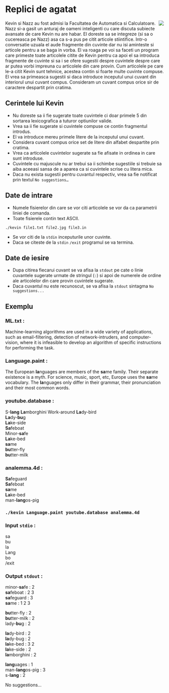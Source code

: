 # Replici de agatat
<img align="right" src="https://t00.deviantart.net/9IdCsNFyehXAeUgfS9PsBatjy6k=/fit-in/700x350/filters:fixed_height(100,100):origin()/pre00/5bc8/th/pre/f/2017/107/c/6/kevin_is_bored_by_sbolton123-daydh6a.png">
Kevin si Nazz au fost admisi la Facultatea de Automatica si Calculatoare. Nazz si-a gasit un anturaj de oameni inteligenti cu
care discuta subiecte avansate de care Kevin nu are habar. El doreste sa se integreze (si sa o cucereasca pe Nazz) asa ca s-a
pus pe citit articole stiintifice. Intr-o conversatie uzuala el aude fragmente din cuvinte dar nu isi aminteste si articole pentru a se baga in vorba. El va roaga pe voi sa faceti un program care primeste toate articolele citite de Kevin pentru ca
apoi el sa introduca fragmente de cuvinte si sa i se ofere sugestii despre cuvintele despre care ar putea vorbi impreuna cu
articolele din care provin.
Cum articolele pe care le-a citit Kevin sunt tehnice, acestea contin si foarte multe cuvinte compuse. El vrea sa primeasca
sugestii si daca introduce inceputul unui cuvant din interiorul unui cuvant compus. Consideram un cuvant compus orice sir de caractere
despartit prin cratima.

## Cerintele lui Kevin
  * Nu doreste sa ii fie sugerate toate cuvintele ci doar primele 5 din sortarea lexicografica a tuturor optiunilor valide.
  * Vrea sa ii fie sugerate si cuvintele compuse ce contin fragmentul introdus.
  * El va introduce mereu primele litere de la inceputul unui cuvant.
  * Considera cuvant compus orice set de litere din alfabet despartite prin cratima.
  * Vrea ca articolele cuvintelor sugerate sa fie afisate in ordinea in care sunt introduse.
  * Cuvintele cu majuscule nu ar trebui sa ii schimbe sugestiile si trebuie sa aiba aceeasi sansa de a aparea ca si cuvintele scrise cu litera mica.
  * Daca nu exista sugestii pentru cuvantul respectiv, vrea sa fie notificat prin textul `No suggestions…`

## Date de intrare
  * Numele fisierelor din care se vor citi articolele se vor da ca parametrii liniei de comanda.
  * Toate fisierele contin text ASCII.
  ```
  ./kevin file1.txt file2.jpg file3.in
  ```
  * Se vor citi de la `stdin` inceputurile unor cuvinte.
  * Daca se citeste de la `stdin` `/exit` programul se va termina.
  
## Date de iesire
  * Dupa citirea fiecarui cuvant se va afisa la `stdout` pe cate o linie cuvantele sugerate urmate de stringul (` : `) si apoi de numerele de ordine ale articolelor din care provin cuvintele sugerate.
  * Daca cuvantul nu este recunoscut, se va afisa la `stdout` sintagma `No suggestions...`
  
## Exemplu
### __ML.txt__ :
Machine-learning algorithms are used in a wide variety of applications, such as email-filtering, detection of network-intruders, and computer-vision, where it is infeasible to develop an algorithm of specific instructions for performing the task.

### __Language.paint__ : 
The European **la**nguages are members of the **sa**me family. Their separate existence is a myth. For science, music, sport, etc, Europe uses the **sa**me vocabulary. The **la**nguages only differ in their grammar, their pronunciation and their most common words.

### __youtube.database__ :
S-**lang**
**La**mborghini
Work-around
**La**dy-bird  
**La**dy-**bu**g  
**La**ke-side  
**Sa**feboat  
Minor-**sa**fe  
**La**ke-bed  
**sa**me  
**bu**tter-fly  
**bu**tter-milk  

### __analemma.4d__ :
**Sa**feguard  
**Sa**feboat  
**sa**me  
**La**ke-bed  
man-**lang**os-pig  

### `./kevin Language.paint youtube.database analemma.4d`
### __Input `stdio`__ :
sa  
bu  
la  
Lang  
bo  
/exit  

### __Output `stdout`__ :
minor-**sa**fe : 2  
**sa**feboat : 2 3  
**sa**feguard : 3  
**sa**me : 1 2 3  
  
**bu**tter-fly : 2  
**bu**tter-milk : 2  
lady-**bu**g : 2  
  
**la**dy-bird : 2  
**la**dy-bug : 2  
**la**ke-bed : 3 2  
**la**ke-side : 2  
**la**mborghini : 2  
  
**lang**uages : 1  
man-**lang**os-pig : 3  
s-**lang** : 2  
  
No suggestions...





